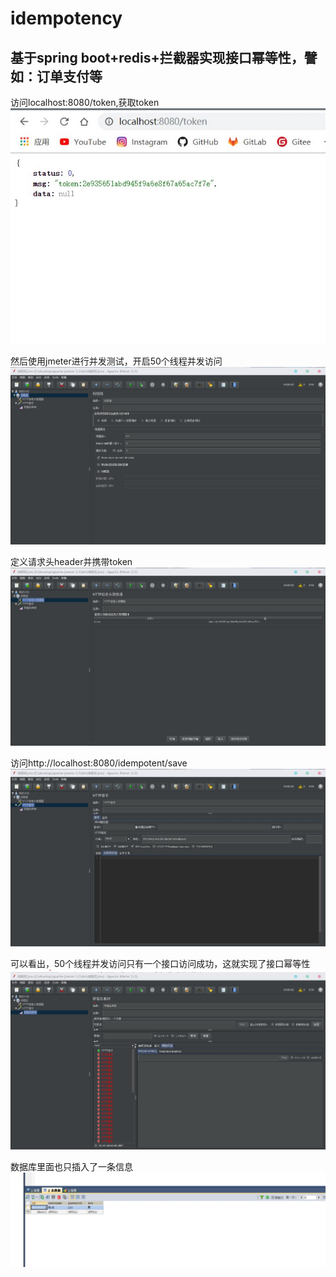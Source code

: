 # idempotency
## 基于spring boot+redis+拦截器实现接口幂等性，譬如：订单支付等

访问localhost:8080/token,获取token
![](https://github.com/MuYaHai/idempotency/blob/master/images/%E6%89%B9%E6%B3%A8%202019-12-15%20210480.jpg)

然后使用jmeter进行并发测试，开启50个线程并发访问
![](https://github.com/MuYaHai/idempotency/blob/master/images/%E6%89%B9%E6%B3%A8%202019-12-15%20210418.jpg)

定义请求头header并携带token
![](https://github.com/MuYaHai/idempotency/blob/master/images/%E6%89%B9%E6%B3%A8%202019-12-15%20210417.jpg)

访问http://localhost:8080/idempotent/save
![](https://github.com/MuYaHai/idempotency/blob/master/images/%E6%89%B9%E6%B3%A8%202019-12-15%20210416.jpg)

可以看出，50个线程并发访问只有一个接口访问成功，这就实现了接口幂等性
![](https://github.com/MuYaHai/idempotency/blob/master/images/%E6%89%B9%E6%B3%A8%202019-12-15%20210415.jpg)

数据库里面也只插入了一条信息
![](https://github.com/MuYaHai/idempotency/blob/master/images/%E6%89%B9%E6%B3%A8%202019-12-15%20210419.jpg)
